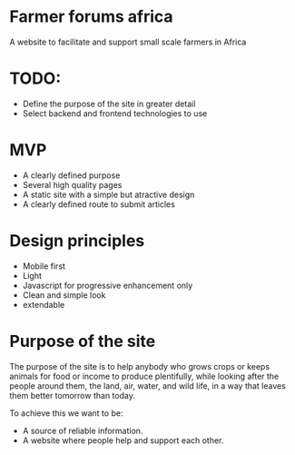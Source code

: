 # Farmer forums africa
A website to facilitate and support small scale farmers in Africa

# TODO:
- Define the purpose of the site in greater detail
- Select backend and frontend technologies to use

# MVP
- A clearly defined purpose
- Several high quality pages
- A static site with a simple but atractive design
- A clearly defined route to submit articles

# Design principles
- Mobile first
- Light
- Javascript for progressive enhancement only
- Clean and simple look
- extendable

# Purpose of the site
The purpose of the site is to help anybody who grows crops or keeps animals for food or income to produce plentifully, while looking after the people around them, the land, air, water, and wild life, in a way that leaves them better tomorrow than today.

To achieve this we want to be:
- A source of reliable information.
- A website where people help and support each other.
 
